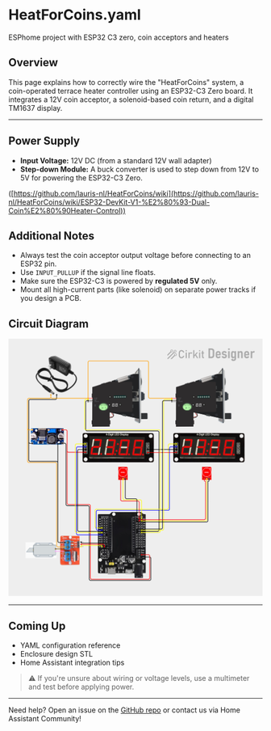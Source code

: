 # HeatForCoins.yaml

ESPhome project with ESP32 C3 zero, coin acceptors and heaters


## Overview

This page explains how to correctly wire the "HeatForCoins" system, a coin-operated terrace heater controller using an ESP32-C3 Zero board. It integrates a 12V coin acceptor, a solenoid-based coin return, and a digital TM1637 display.

---

## Power Supply

* **Input Voltage:** 12V DC (from a standard 12V wall adapter)
* **Step-down Module:** A buck converter is used to step down from 12V to 5V for powering the ESP32-C3 Zero.

([https://github.com/lauris-nl/HeatForCoins/wiki](https://github.com/lauris-nl/HeatForCoins/wiki/ESP32-DevKit-V1-%E2%80%93-Dual-Coin%E2%80%90Heater-Control))

## Additional Notes

* Always test the coin acceptor output voltage before connecting to an ESP32 pin.
* Use `INPUT_PULLUP` if the signal line floats.
* Make sure the ESP32-C3 is powered by **regulated 5V** only.
* Mount all high-current parts (like solenoid) on separate power tracks if you design a PCB.

## Circuit Diagram

![Circuit diagram](https://github.com/lauris-nl/HeatForCoins/raw/main/circuit_image.png)

---

## Coming Up

* YAML configuration reference
* Enclosure design STL
* Home Assistant integration tips

> ⚠️ If you're unsure about wiring or voltage levels, use a multimeter and test before applying power.

---

Need help? Open an issue on the [GitHub repo](https://github.com/lauris-nl/HeatForCoins/edit/main/README.md) or contact us via Home Assistant Community!

